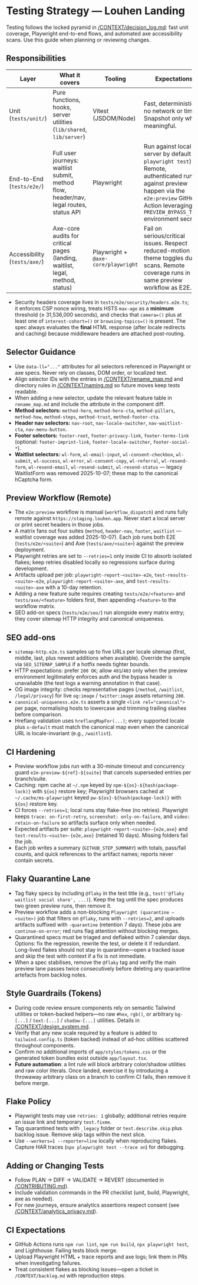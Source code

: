 # Testing Strategy — Louhen Landing

Testing follows the locked pyramid in [/CONTEXT/decision_log.md](decision_log.md): fast unit coverage, Playwright end-to-end flows, and automated axe accessibility scans. Use this guide when planning or reviewing changes.

## Responsibilities

| Layer | What it covers | Tooling | Expectations |
| --- | --- | --- | --- |
| Unit (`tests/unit/`) | Pure functions, hooks, server utilities (`lib/shared`, `lib/server`) | Vitest (JSDOM/Node) | Fast, deterministic, no network or timers. Snapshot only when meaningful. |
| End-to-End (`tests/e2e/`) | Full user journeys: waitlist submit, method flow, header/nav, legal routes, status API | Playwright | Run against local server by default (`npx playwright test`). Remote, authenticated runs against preview happen via the `e2e:preview` GitHub Action leveraging the `PREVIEW_BYPASS_TOKEN` environment secret. |
| Accessibility (`tests/axe/`) | Axe-core audits for critical pages (landing, waitlist, legal, method, status) | Playwright + `@axe-core/playwright` | Fail on serious/critical issues. Respect reduced-motion and theme toggles during scans. Remote coverage runs in the same preview workflow as E2E. |

- Security headers coverage lives in `tests/e2e/security/headers.e2e.ts`; it enforces CSP nonce wiring, treats HSTS `max-age` as a **minimum** threshold (≥ 31,536,000 seconds), and checks that `camera=()` plus at least one of `interest-cohort=()` or `browsing-topics=()` is present. The spec always evaluates the **final** HTML response (after locale redirects and caching) because middleware headers are attached post-routing.

## Selector Guidance
- Use `data-ll="..."` attributes for all selectors referenced in Playwright or axe specs. Never rely on classes, DOM order, or localized text.
- Align selector IDs with the entries in [/CONTEXT/rename_map.md](rename_map.md) and directory rules in [/CONTEXT/naming.md](naming.md) so future moves keep tests readable.
- When adding a new selector, update the relevant feature table in `rename_map.md` and include the attribute in the component diff.
- **Method selectors:** `method-hero`, `method-hero-cta`, `method-pillars`, `method-how`, `method-steps`, `method-trust`, `method-footer-cta`.
- **Header nav selectors:** `nav-root`, `nav-locale-switcher`, `nav-waitlist-cta`, `nav-menu-button`.
- **Footer selectors:** `footer-root`, `footer-privacy-link`, `footer-terms-link` (optional: `footer-imprint-link`, `footer-locale-switcher`, `footer-social-*`).
- **Waitlist selectors:** `wl-form`, `wl-email-input`, `wl-consent-checkbox`, `wl-submit`, `wl-success`, `wl-error`, `wl-consent-copy`, `wl-referral`, `wl-resend-form`, `wl-resend-email`, `wl-resend-submit`, `wl-resend-status` — legacy WaitlistForm was removed 2025-10-07; these map to the canonical hCaptcha form.

## Preview Workflow (Remote)
- The `e2e:preview` workflow is manual (`workflow_dispatch`) and runs fully remote against `https://staging.louhen.app`. Never start a local server or print secret headers in those jobs.
- A matrix fans out four suites (`method`, `header-nav`, `footer`, `waitlist` — waitlist coverage was added 2025-10-07). Each job runs both E2E (`tests/e2e/<suite>`) and Axe (`tests/axe/<suite>`) against the preview deployment.
- Playwright retries are set to `--retries=1` only inside CI to absorb isolated flakes; keep retries disabled locally so regressions surface during development.
- Artifacts upload per job: `playwright-report-<suite>-e2e`, `test-results-<suite>-e2e`, `playwright-report-<suite>-axe`, and `test-results-<suite>-axe` with a 10-day retention.
- Adding a new feature suite requires creating `tests/e2e/<feature>` and `tests/axe/<feature>` folders first, then appending `<feature>` to the workflow matrix.
- SEO add-on specs (`tests/e2e/seo/`) run alongside every matrix entry; they cover sitemap HTTP integrity and canonical uniqueness.

## SEO add-ons
- `sitemap-http.e2e.ts` samples up to five URLs per locale sitemap (first, middle, last, plus newest additions when available). Override the sample via `SEO_SITEMAP_SAMPLE` if a hotfix needs tighter bounds.
- HTTP expectations: prefer `200 OK`; allow `401`/`403` only when the preview environment legitimately enforces auth and the bypass header is unavailable (the test logs a warning annotation in that case).
- OG image integrity: checks representative pages (`/method`, `/waitlist`, `/legal/privacy`) for live `og:image` / `twitter:image` assets returning `200`.
- `canonical-uniqueness.e2e.ts` asserts a single `<link rel="canonical">` per page, normalising hosts to lowercase and trimming trailing slashes before comparison.
- Hreflang validation uses `hreflangMapFor(...)`; every supported locale plus `x-default` must match the canonical map even when the canonical URL is locale-invariant (e.g., `/waitlist`).

## CI Hardening
- Preview workflow jobs run with a 30-minute timeout and concurrency guard `e2e-preview-${ref}-${suite}` that cancels superseded entries per branch/suite.
- Caching: npm cache at `~/.npm` keyed by `npm-${os}-${hash(package-lock)}` with `${os}` restore key; Playwright browsers cached at `~/.cache/ms-playwright` keyed `pw-${os}-${hash(package-lock)}` with `${os}` restore key.
- CI forces `--retries=1`; local runs stay flake-free (no retries). Playwright keeps `trace: on-first-retry`, `screenshot: only-on-failure`, and `video: retain-on-failure` so artifacts surface only when needed.
- Expected artifacts per suite: `playwright-report-<suite>-{e2e,axe}` and `test-results-<suite>-{e2e,axe}` (retained 10 days). Missing folders fail the job.
- Each job writes a summary (`GITHUB_STEP_SUMMARY`) with totals, pass/fail counts, and quick references to the artifact names; reports never contain secrets.

## Flaky Quarantine Lane
- Tag flaky specs by including `@flaky` in the test title (e.g., `test('@flaky waitlist social share', ...)`). Keep the tag until the spec produces two green preview runs, then remove it.
- Preview workflow adds a non-blocking `Playwright (quarantine — <suite>)` job that filters on `@flaky`, runs with `--retries=2`, and uploads artifacts suffixed with `-quarantine` (retention 7 days). These jobs are `continue-on-error`; red runs flag attention without blocking merges.
- Quarantined specs must be triaged and deflaked within 7 calendar days. Options: fix the regression, rewrite the test, or delete it if redundant. Long-lived flakes should not stay in quarantine—open a tracked issue and skip the test with context if a fix is not immediate.
- When a spec stabilises, remove the `@flaky` tag and verify the main preview lane passes twice consecutively before deleting any quarantine artefacts from backlog notes.

## Style Guardrails (Tokens)
- During code review ensure components rely on semantic Tailwind utilities or token-backed helpers—no raw `#hex`, `rgb()`, or arbitrary `bg-[...]` / `text-[...]` / `shadow-[...]` utilities. Details in [/CONTEXT/design_system.md](design_system.md).
- Verify that any new scale required by a feature is added to `tailwind.config.ts` (token backed) instead of ad-hoc utilities scattered throughout components.
- Confirm no additional imports of `app/styles/tokens.css` or the generated token bundles exist outside `app/layout.tsx`.
- **Future automation**: a lint rule will block arbitrary color/shadow utilities and raw color literals. Once landed, exercise it by introducing a throwaway arbitrary class on a branch to confirm CI fails, then remove it before merge.

## Flake Policy
- Playwright tests may use `retries: 1` globally; additional retries require an issue link and temporary `test.fixme`.
- Tag quarantined tests with `_legacy` folder or `test.describe.skip` plus backlog issue. Remove skip tags within the next slice.
- Use `--workers=1 --reporter=line` locally when reproducing flakes. Capture HAR traces (`npx playwright test --trace on`) for debugging.

## Adding or Changing Tests
- Follow PLAN → DIFF → VALIDATE → REVERT (documented in [/CONTRIBUTING.md](../CONTRIBUTING.md)).
- Include validation commands in the PR checklist (unit, build, Playwright, axe as needed).
- For new journeys, ensure analytics assertions respect consent (see [/CONTEXT/analytics_privacy.md](analytics_privacy.md)).

## CI Expectations
- GitHub Actions runs `npm run lint`, `npm run build`, `npx playwright test`, and Lighthouse. Failing tests block merge.
- Upload Playwright HTML + trace reports and axe logs; link them in PRs when investigating failures.
- Treat consistent flakes as blocking issues—open a ticket in `/CONTEXT/backlog.md` with reproduction steps.
